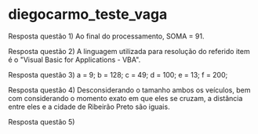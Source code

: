 # diegocarmo_teste_vaga

Resposta questão 1) Ao final do processamento, SOMA = 91.

Resposta questão 2) A linguagem utilizada para resolução do referido item é o "Visual Basic for Applications - VBA".

Resposta questão 3) a = 9; b = 128; c = 49; d = 100; e = 13; f = 200;

Resposta questão 4) Desconsiderando o tamanho ambos os veículos, bem com considerando o momento exato em que eles se cruzam, a distância entre eles e a cidade de Ribeirão Preto são iguais.

Resposta questão 5)
